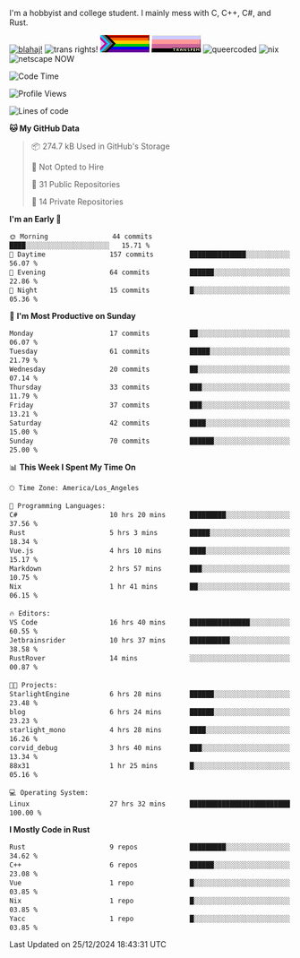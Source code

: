I'm a hobbyist and college student. I mainly mess with C, C++, C#, and Rust.

[![blahaj!](https://isabelroses.com/static/badges/badges/love_blahaj.gif)](https://www.ikea.com/us/en/p/blahaj-soft-toy-shark-90373590/)
![trans rights!](https://isabelroses.com/static/badges/badges/transnow.png)
![progress pride](https://raw.githubusercontent.com/TheFelidae/88x31/refs/heads/main/images/pride/badge_progress.png?raw=true)
![transfem](https://github.com/TheFelidae/88x31/raw/main/images/pride/badge_transfem.gif)
![queercoded](https://isabelroses.com/static/badges/badges/queercoded.webp)
![nix](https://isabelroses.com/static/badges/badges/nix.gif)
![netscape NOW](https://cyber.dabamos.de/88x31/netscapenow30.gif)

<!--START_SECTION:waka-->
![Code Time](http://img.shields.io/badge/Code%20Time-24%20hrs%2032%20mins-blue)

![Profile Views](http://img.shields.io/badge/Profile%20Views-0-blue)

![Lines of code](https://img.shields.io/badge/From%20Hello%20World%20I%27ve%20Written-343.3%20thousand%20lines%20of%20code-blue)

**🐱 My GitHub Data** 

> 📦 274.7 kB Used in GitHub's Storage 
 > 
> 🚫 Not Opted to Hire
 > 
> 📜 31 Public Repositories 
 > 
> 🔑 14 Private Repositories 
 > 
**I'm an Early 🐤** 

```text
🌞 Morning                44 commits          ████░░░░░░░░░░░░░░░░░░░░░   15.71 % 
🌆 Daytime                157 commits         ██████████████░░░░░░░░░░░   56.07 % 
🌃 Evening                64 commits          ██████░░░░░░░░░░░░░░░░░░░   22.86 % 
🌙 Night                  15 commits          █░░░░░░░░░░░░░░░░░░░░░░░░   05.36 % 
```
📅 **I'm Most Productive on Sunday** 

```text
Monday                   17 commits          ██░░░░░░░░░░░░░░░░░░░░░░░   06.07 % 
Tuesday                  61 commits          █████░░░░░░░░░░░░░░░░░░░░   21.79 % 
Wednesday                20 commits          ██░░░░░░░░░░░░░░░░░░░░░░░   07.14 % 
Thursday                 33 commits          ███░░░░░░░░░░░░░░░░░░░░░░   11.79 % 
Friday                   37 commits          ███░░░░░░░░░░░░░░░░░░░░░░   13.21 % 
Saturday                 42 commits          ████░░░░░░░░░░░░░░░░░░░░░   15.00 % 
Sunday                   70 commits          ██████░░░░░░░░░░░░░░░░░░░   25.00 % 
```


📊 **This Week I Spent My Time On** 

```text
🕑︎ Time Zone: America/Los_Angeles

💬 Programming Languages: 
C#                       10 hrs 20 mins      █████████░░░░░░░░░░░░░░░░   37.56 % 
Rust                     5 hrs 3 mins        █████░░░░░░░░░░░░░░░░░░░░   18.34 % 
Vue.js                   4 hrs 10 mins       ████░░░░░░░░░░░░░░░░░░░░░   15.17 % 
Markdown                 2 hrs 57 mins       ███░░░░░░░░░░░░░░░░░░░░░░   10.75 % 
Nix                      1 hr 41 mins        ██░░░░░░░░░░░░░░░░░░░░░░░   06.15 % 

🔥 Editors: 
VS Code                  16 hrs 40 mins      ███████████████░░░░░░░░░░   60.55 % 
Jetbrainsrider           10 hrs 37 mins      ██████████░░░░░░░░░░░░░░░   38.58 % 
RustRover                14 mins             ░░░░░░░░░░░░░░░░░░░░░░░░░   00.87 % 

🐱‍💻 Projects: 
StarlightEngine          6 hrs 28 mins       ██████░░░░░░░░░░░░░░░░░░░   23.48 % 
blog                     6 hrs 24 mins       ██████░░░░░░░░░░░░░░░░░░░   23.23 % 
starlight_mono           4 hrs 28 mins       ████░░░░░░░░░░░░░░░░░░░░░   16.26 % 
corvid_debug             3 hrs 40 mins       ███░░░░░░░░░░░░░░░░░░░░░░   13.34 % 
88x31                    1 hr 25 mins        █░░░░░░░░░░░░░░░░░░░░░░░░   05.16 % 

💻 Operating System: 
Linux                    27 hrs 32 mins      █████████████████████████   100.00 % 
```

**I Mostly Code in Rust** 

```text
Rust                     9 repos             █████████░░░░░░░░░░░░░░░░   34.62 % 
C++                      6 repos             ██████░░░░░░░░░░░░░░░░░░░   23.08 % 
Vue                      1 repo              █░░░░░░░░░░░░░░░░░░░░░░░░   03.85 % 
Nix                      1 repo              █░░░░░░░░░░░░░░░░░░░░░░░░   03.85 % 
Yacc                     1 repo              █░░░░░░░░░░░░░░░░░░░░░░░░   03.85 % 
```




 Last Updated on 25/12/2024 18:43:31 UTC
<!--END_SECTION:waka-->
